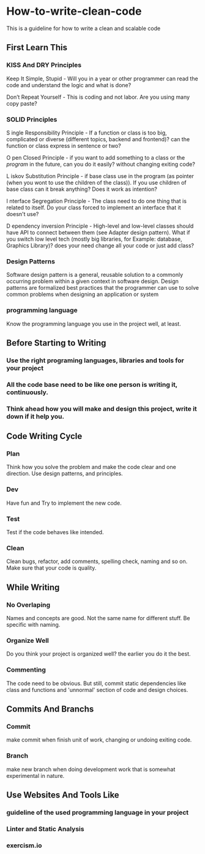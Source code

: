 # How-to-write-clean-code
This is a guideline for how to write a clean and scalable code

## First Learn This

### KISS And DRY Principles

Keep It Simple, Stupid - Will you in a year or other programmer can read the code and understand the logic and what is done?

Don’t Repeat Yourself - This is coding and not labor. Are you using many copy paste?

### SOLID Principles

S ingle Responsibility Principle - If a function or class is too big, complicated or diverse (different topics, backend and frontend)? can the function or class express in sentence or two?

O pen Closed Principle - if you want to add something to a class or the *program* in the future, can you do it easily? without changing exiting code?

L iskov Substitution Principle - if base class use in the program (as pointer (when you wont to use the children of the class)). If you use children of base class can it break anything? Does  it work as intention?

I nterface Segregation Principle - The class need to do one thing that is related to itself. Do your class forced to implement an interface that it doesn't use?

D ependency inversion Principle - High-level and low-level classes should have API to connect between them (see Adapter design pattern). What if you switch low level tech (mostly big libraries, for Example: database, Graphics Library)? does your need change all your code or just add class?

### Design Patterns

Software design pattern is a general, reusable solution to a commonly occurring problem within a given context in software design. Design patterns are formalized best practices that the programmer can use to solve common problems when designing an application or system

### programming language

Know the programming language you use in the project well, at least.

## Before Starting to Writing

### Use the right programing languages, libraries and tools for your project

### All the code base need to be like one person is writing it, continuously.

### Think ahead how you will make and design this project, write it down if it help you.

## Code Writing Cycle

### Plan
Think how you solve the problem and make the code clear and one direction. Use design patterns, and principles.
### Dev
Have fun and Try to implement the new code.
### Test
Test if the code behaves like intended.
### Clean
Clean bugs, refactor, add comments, spelling check, naming and so on. Make sure that your code is quality.

## While Writing

### No Overlaping
Names and concepts are good. Not the same name for different stuff. Be specific with naming.

### Organize Well
Do you think your project is organized well? the earlier you do it the best.

### Commenting
The code need to be obvious. But still, commit static dependencies like class and functions and 'unnormal' section of code and design choices.

## Commits And Branchs

### Commit
make commit when finish unit of work, changing or undoing exiting code.

### Branch
make new branch when doing development work that is somewhat experimental in nature.

## Use Websites And Tools Like

### guideline of the used programming language in your project

### Linter and Static Analysis 

### exercism.io
